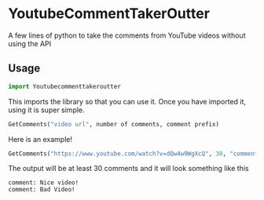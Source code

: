 # YoutubeCommentTakerOutter
A few lines of python to take the comments from YouTube videos without using the API
## Usage
```python
import Youtubecommenttakeroutter
```
This imports the library so that you can use it. Once you have imported it, using it is super simple.
```python
GetComments("video url", number of comments, comment prefix)
```
Here is an example!
```python
GetComments("https://www.youtube.com/watch?v=dQw4w9WgXcQ", 30, "comment:")
```
The output will be at least 30 comments and it will look something like this
```text
comment: Nice video!
comment: Bad Video!
```
